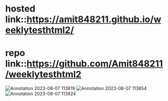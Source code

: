# hosted link::https://amit848211.github.io/weeklytesthtml2/
# repo link::https://github.com/Amit848211/weeklytesthtml2
![Annotation 2023-08-07 113819](https://github.com/Amit848211/weeklytesthtml2/assets/111532901/9a308bbe-ec61-4174-b6e9-bb23ec969054)
![Annotation 2023-08-07 113854](https://github.com/Amit848211/weeklytesthtml2/assets/111532901/cba6767c-db42-4771-ae6f-e667bcadd73c)
![Annotation 2023-08-07 113924](https://github.com/Amit848211/weeklytesthtml2/assets/111532901/3ea6d05f-71d7-4956-8343-91b61a271ba3)
